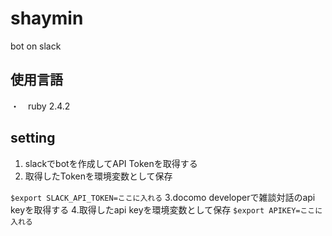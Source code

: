 # shaymin
bot on slack

## 使用言語
・　ruby 2.4.2

## setting
1. slackでbotを作成してAPI Tokenを取得する
2. 取得したTokenを環境変数として保存

`$export SLACK_API_TOKEN=ここに入れる`
3.docomo developerで雑談対話のapi keyを取得する
4.取得したapi keyを環境変数として保存
`$export APIKEY=ここに入れる`
